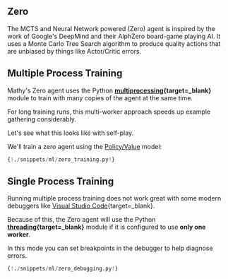 ## Zero

The MCTS and Neural Network powered (Zero) agent is inspired by the work of Google's DeepMind and their AlphZero board-game playing AI. It uses a Monte Carlo Tree Search algorithm to produce quality actions that are unbiased by things like Actor/Critic errors.

## Multiple Process Training

Mathy's Zero agent uses the Python **[multiprocessing](https://docs.python.org/3.7/library/multiprocessing.html){target=\_blank}** module to train with many copies of the agent at the same time.

For long training runs, this multi-worker approach speeds up example gathering considerably.

Let's see what this looks like with self-play.

We'll train a zero agent using the [Policy/Value](/ml/policy_value) model:

```python
{!./snippets/ml/zero_training.py!}
```

## Single Process Training

Running multiple process training does not work great with some modern debuggers like [Visual Studio Code](https://code.visualstudio.com/){target=\_blank}.

Because of this, the Zero agent will use the Python **[threading](https://docs.python.org/3.7/library/threading.html){target=\_blank}** module if it is configured to use **only one worker**.

In this mode you can set breakpoints in the debugger to help diagnose errors.

```python
{!./snippets/ml/zero_debugging.py!}
```
